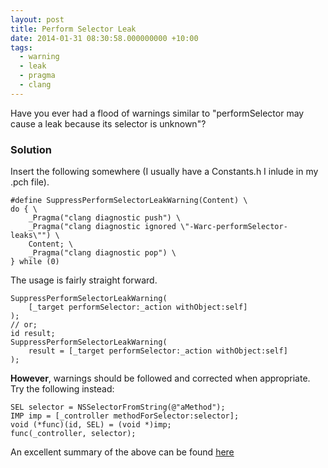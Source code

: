 ```yaml
---
layout: post
title: Perform Selector Leak
date: 2014-01-31 08:30:58.000000000 +10:00
tags:
  - warning
  - leak
  - pragma
  - clang
---
```

Have you ever had a flood of warnings similar to "performSelector may cause a leak because its selector is unknown"?

### Solution

Insert the following somewhere (I usually have a Constants.h I inlude in my .pch file).

	#define SuppressPerformSelectorLeakWarning(Content) \
    do { \
        _Pragma("clang diagnostic push") \
        _Pragma("clang diagnostic ignored \"-Warc-performSelector-leaks\"") \
        Content; \
        _Pragma("clang diagnostic pop") \
    } while (0)


The usage is fairly straight forward.

    SuppressPerformSelectorLeakWarning(
    	[_target performSelector:_action withObject:self]
	);
	// or;
	id result;
	SuppressPerformSelectorLeakWarning(
    	result = [_target performSelector:_action withObject:self]
	);

**However**, warnings should be followed and corrected when appropriate. Try the following instead:

	SEL selector = NSSelectorFromString(@"aMethod");
	IMP imp = [_controller methodForSelector:selector];
	void (*func)(id, SEL) = (void *)imp;
	func(_controller, selector);

An excellent summary of the above can be found [here](http://stackoverflow.com/a/20058585)

